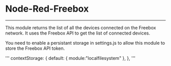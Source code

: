 # Node-Red-Freebox
----

This module returns the list of all the devices connected on the Freebox network. It uses the Freebox API to get the list of connected devices.

You need to enable a persistant storage in settings.js to allow this module to store the Freebox API token.

'''
    contextStorage: {
        default: {
            module:"localfilesystem"
        },
    },
'''